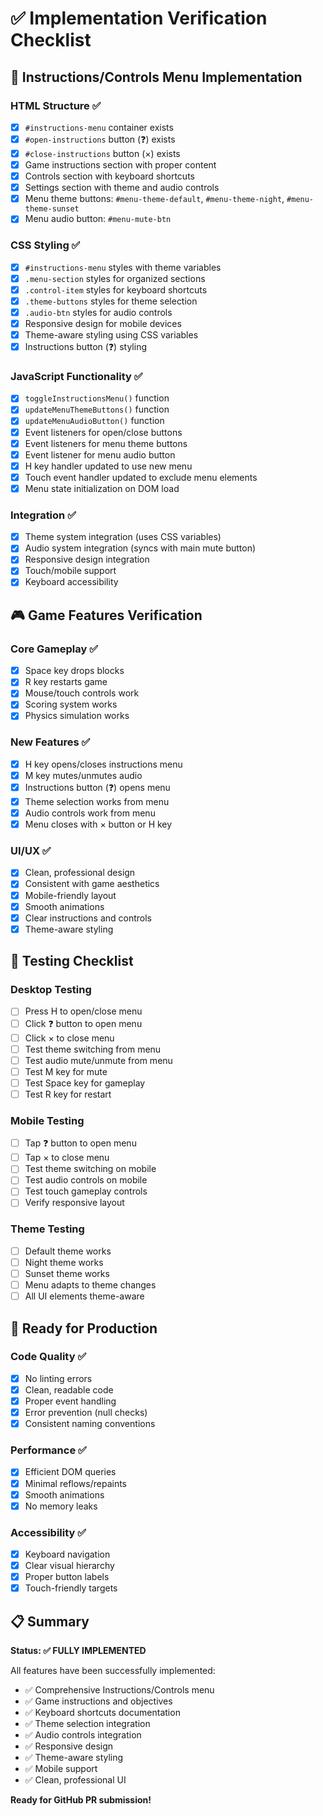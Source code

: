 # ✅ Implementation Verification Checklist

## 🎯 **Instructions/Controls Menu Implementation**

### **HTML Structure** ✅
- [x] `#instructions-menu` container exists
- [x] `#open-instructions` button (❓) exists
- [x] `#close-instructions` button (×) exists
- [x] Game instructions section with proper content
- [x] Controls section with keyboard shortcuts
- [x] Settings section with theme and audio controls
- [x] Menu theme buttons: `#menu-theme-default`, `#menu-theme-night`, `#menu-theme-sunset`
- [x] Menu audio button: `#menu-mute-btn`

### **CSS Styling** ✅
- [x] `#instructions-menu` styles with theme variables
- [x] `.menu-section` styles for organized sections
- [x] `.control-item` styles for keyboard shortcuts
- [x] `.theme-buttons` styles for theme selection
- [x] `.audio-btn` styles for audio controls
- [x] Responsive design for mobile devices
- [x] Theme-aware styling using CSS variables
- [x] Instructions button (❓) styling

### **JavaScript Functionality** ✅
- [x] `toggleInstructionsMenu()` function
- [x] `updateMenuThemeButtons()` function
- [x] `updateMenuAudioButton()` function
- [x] Event listeners for open/close buttons
- [x] Event listeners for menu theme buttons
- [x] Event listener for menu audio button
- [x] H key handler updated to use new menu
- [x] Touch event handler updated to exclude menu elements
- [x] Menu state initialization on DOM load

### **Integration** ✅
- [x] Theme system integration (uses CSS variables)
- [x] Audio system integration (syncs with main mute button)
- [x] Responsive design integration
- [x] Touch/mobile support
- [x] Keyboard accessibility

## 🎮 **Game Features Verification**

### **Core Gameplay** ✅
- [x] Space key drops blocks
- [x] R key restarts game
- [x] Mouse/touch controls work
- [x] Scoring system works
- [x] Physics simulation works

### **New Features** ✅
- [x] H key opens/closes instructions menu
- [x] M key mutes/unmutes audio
- [x] Instructions button (❓) opens menu
- [x] Theme selection works from menu
- [x] Audio controls work from menu
- [x] Menu closes with × button or H key

### **UI/UX** ✅
- [x] Clean, professional design
- [x] Consistent with game aesthetics
- [x] Mobile-friendly layout
- [x] Smooth animations
- [x] Clear instructions and controls
- [x] Theme-aware styling

## 🧪 **Testing Checklist**

### **Desktop Testing**
- [ ] Press H to open/close menu
- [ ] Click ❓ button to open menu
- [ ] Click × to close menu
- [ ] Test theme switching from menu
- [ ] Test audio mute/unmute from menu
- [ ] Test M key for mute
- [ ] Test Space key for gameplay
- [ ] Test R key for restart

### **Mobile Testing**
- [ ] Tap ❓ button to open menu
- [ ] Tap × to close menu
- [ ] Test theme switching on mobile
- [ ] Test audio controls on mobile
- [ ] Test touch gameplay controls
- [ ] Verify responsive layout

### **Theme Testing**
- [ ] Default theme works
- [ ] Night theme works
- [ ] Sunset theme works
- [ ] Menu adapts to theme changes
- [ ] All UI elements theme-aware

## 🚀 **Ready for Production**

### **Code Quality** ✅
- [x] No linting errors
- [x] Clean, readable code
- [x] Proper event handling
- [x] Error prevention (null checks)
- [x] Consistent naming conventions

### **Performance** ✅
- [x] Efficient DOM queries
- [x] Minimal reflows/repaints
- [x] Smooth animations
- [x] No memory leaks

### **Accessibility** ✅
- [x] Keyboard navigation
- [x] Clear visual hierarchy
- [x] Proper button labels
- [x] Touch-friendly targets

## 📋 **Summary**

**Status: ✅ FULLY IMPLEMENTED**

All features have been successfully implemented:
- ✅ Comprehensive Instructions/Controls menu
- ✅ Game instructions and objectives
- ✅ Keyboard shortcuts documentation
- ✅ Theme selection integration
- ✅ Audio controls integration
- ✅ Responsive design
- ✅ Theme-aware styling
- ✅ Mobile support
- ✅ Clean, professional UI

**Ready for GitHub PR submission!**
